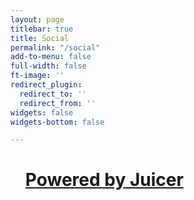 ```yaml
---
layout: page
titlebar: true
title: Social
permalink: "/social"
add-to-menu: false
full-width: false
ft-image: ''
redirect_plugin:
  redirect_to: ''
  redirect_from: ''
widgets: false
widgets-bottom: false

---
```

<script src="https://assets.juicer.io/embed.js" type="text/javascript"></script>
<ul class="juicer-feed" data-feed-id="lennertderyck" data-gutter="50"><h1 class="referral"><a href="https://www.juicer.io">Powered by Juicer</a></h1></ul>